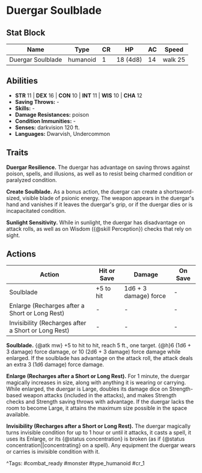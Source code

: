 # Duergar Soulblade

## Stat Block

| Name | Type | CR | HP | AC | Speed |
|------|------|----|----|----|-------|
| Duergar Soulblade | humanoid | 1 | 18 (4d8) | 14 | walk 25 |

## Abilities

- **STR** 11 | **DEX** 16 | **CON** 10 | **INT** 11 | **WIS** 10 | **CHA** 12
- **Saving Throws:** -  
- **Skills:** -  
- **Damage Resistances:** poison  
- **Condition Immunities:** -  
- **Senses:** darkvision 120 ft.  
- **Languages:** Dwarvish, Undercommon

## Traits

**Duergar Resilience.** The duergar has advantage on saving throws against poison, spells, and illusions, as well as to resist being charmed condition or paralyzed condition.

**Create Soulblade.** As a bonus action, the duergar can create a shortsword-sized, visible blade of psionic energy. The weapon appears in the duergar's hand and vanishes if it leaves the duergar's grip, or if the duergar dies or is incapacitated condition.

**Sunlight Sensitivity.** While in sunlight, the duergar has disadvantage on attack rolls, as well as on Wisdom ({@skill Perception}) checks that rely on sight.


## Actions

| Action | Hit or Save | Damage | On Save |
|--------|--------------|--------|----------|
| Soulblade | +5 to hit | 1d6 + 3 damage) force | - |
| Enlarge (Recharges after a Short or Long Rest) | - | - | - |
| Invisibility (Recharges after a Short or Long Rest) | - | - | - |

**Soulblade.** {@atk mw} +5 to hit to hit, reach 5 ft., one target. {@h}6 (1d6 + 3 damage) force damage, or 10 (2d6 + 3 damage) force damage while enlarged. If the soulblade has advantage on the attack roll, the attack deals an extra 3 (1d6 damage) force damage.

**Enlarge (Recharges after a Short or Long Rest).** For 1 minute, the duergar magically increases in size, along with anything it is wearing or carrying. While enlarged, the duergar is Large, doubles its damage dice on Strength-based weapon attacks (included in the attacks), and makes Strength checks and Strength saving throws with advantage. If the duergar lacks the room to become Large, it attains the maximum size possible in the space available.

**Invisibility (Recharges after a Short or Long Rest).** The duergar magically turns invisible condition for up to 1 hour or until it attacks, it casts a spell, it uses its Enlarge, or its {@status concentration} is broken (as if {@status concentration||concentrating} on a spell). Any equipment the duergar wears or carries is invisible condition with it.


^Tags: #combat_ready #monster #type_humanoid #cr_1
